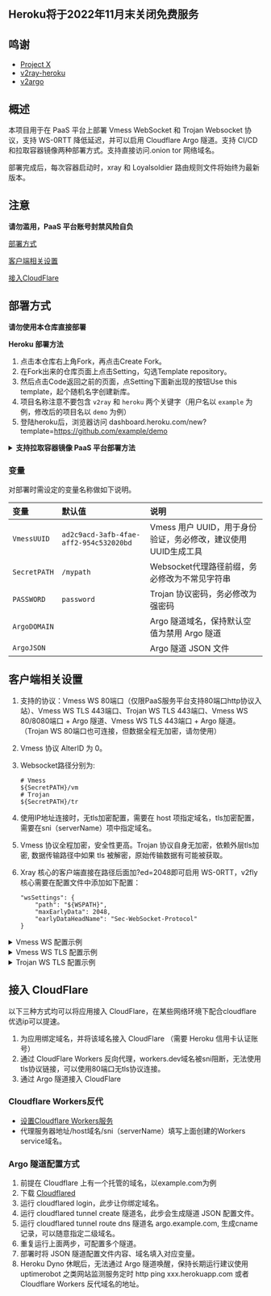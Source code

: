 ## Heroku将于2022年11月末关闭免费服务

## 鸣谢

- [Project X](https://github.com/XTLS/Xray-core)
- [v2ray-heroku](https://github.com/bclswl0827/v2ray-heroku)
- [v2argo](https://github.com/funnymdzz/v2argo)

## 概述

本项目用于在 PaaS 平台上部署 Vmess WebSocket 和 Trojan Websocket 协议，支持 WS-0RTT 降低延迟，并可以启用 Cloudflare Argo 隧道。支持 CI/CD 和拉取容器镜像两种部署方式。支持直接访问.onion tor 网络域名。

部署完成后，每次容器启动时，xray 和 Loyalsoldier 路由规则文件将始终为最新版本。

## 注意

 **请勿滥用，PaaS 平台账号封禁风险自负**

[部署方式](#部署方式)

[客户端相关设置](#客户端相关设置)  

[接入CloudFlare](#cf)  

## 部署方式

**请勿使用本仓库直接部署**

**Heroku 部署方法**
 1. 点击本仓库右上角Fork，再点击Create Fork。
 2. 在Fork出来的仓库页面上点击Setting，勾选Template repository。
 3. 然后点击Code返回之前的页面，点Setting下面新出现的按钮Use this template，起个随机名字创建新库。
 4. 项目名称注意不要包含 `v2ray` 和 `heroku` 两个关键字（用户名以 `example` 为例，修改后的项目名以 `demo` 为例）
 5. 登陆heroku后，浏览器访问 dashboard.heroku.com/new?template=<https://github.com/example/demo>

 <details>
<summary><b>支持拉取容器镜像 PaaS 平台部署方法</b></summary>
 
 1. 点击本仓库右上角Fork，再点击Create Fork。
 2. 在Fork出来的仓库页面上点击Setting，勾选Template repository。
 3. 然后点击Code返回之前的页面，点Setting下面新出现的按钮Use this template，起个随机名字创建新库。
 4. 项目名称注意不要包含 `v2ray` 和 `heroku` 等关键字。
 5. 点击页面右侧 Create a new release，建立格式为 v0.1.0 的tag，其它内容随意，然后点击 Publish release。
 6. 大概不到一分钟后，github action 构建容器镜像完成，点击页面右侧 Packages, 再点击进入刚生成的 Package。
 7. 点击页面右侧 Package settings，在页面最下方点击 Change visibility，选择 public 并输入 package 名称以确认。
 8. 容器镜像拉取地址在 package 页面 docker pull 命令示例中，其它部署步骤请参阅具体平台文档。需要设置的环境变量见下文，内部监听端口默认为3000，也可自行设置 PORT 环境变量更改。

</details>

### 变量

对部署时需设定的变量名称做如下说明。

| 变量 | 默认值 | 说明 |
| :--- | :--- | :--- |
| `VmessUUID` | `ad2c9acd-3afb-4fae-aff2-954c532020bd` | Vmess 用户 UUID，用于身份验证，务必修改，建议使用UUID生成工具 |
| `SecretPATH` | `/mypath` | Websocket代理路径前缀，务必修改为不常见字符串 |
| `PASSWORD` | `password` | Trojan 协议密码，务必修改为强密码 |
| `ArgoDOMAIN` |  | Argo 隧道域名，保持默认空值为禁用 Argo 隧道 |
| `ArgoJSON` |  | Argo 隧道 JSON 文件 |

## 客户端相关设置

 1. 支持的协议：Vmess WS 80端口（仅限PaaS服务平台支持80端口http协议入站）、Vmess WS TLS 443端口、Trojan WS TLS 443端口、Vmess WS 80/8080端口 + Argo 隧道、Vmess WS TLS 443端口 + Argo 隧道。
    （Trojan WS 80端口也可连接，但数据全程无加密，请勿使用）
 2. Vmess 协议 AlterID 为 0。
 3. Websocket路径分别为:
    ```
    # Vmess
    ${SecretPATH}/vm
    # Trojan
    ${SecretPATH}/tr
    ```
 4. 使用IP地址连接时，无tls加密配置，需要在 host 项指定域名，tls加密配置，需要在sni（serverName）项中指定域名。
 5. Vmess 协议全程加密，安全性更高。Trojan 协议自身无加密，依赖外层tls加密, 数据传输路径中如果 tls 被解密，原始传输数据有可能被获取。
 6. Xray 核心的客户端直接在路径后面加?ed=2048即可启用 WS-0RTT，v2fly 核心需要在配置文件中添加如下配置：

    ```
    "wsSettings": {
        "path": "${WSPATH}",
        "maxEarlyData": 2048,
        "earlyDataHeadName": "Sec-WebSocket-Protocol"
    }
    ```

 <details>
<summary>Vmess WS 配置示例</summary>
 <img src="https://user-images.githubusercontent.com/98247050/169814131-73a32a4c-a4e8-48d7-981e-8747e6d07033.png"/>
</details>
 <details>
<summary>Vmess WS TLS 配置示例</summary>
 <img src="https://user-images.githubusercontent.com/98247050/169813997-36251e5c-d14c-4e55-a4b5-274b6ccc5e19.png"/>
</details>
 <details>
<summary>Trojan WS TLS 配置示例</summary>
 <img src="https://user-images.githubusercontent.com/98247050/169814349-69f26b20-03b3-4ef3-8bd6-09780ef0efb2.png"/>
</details>

## <a id="cf"></a>接入 CloudFlare

以下三种方式均可以将应用接入 CloudFlare，在某些网络环境下配合cloudflare优选ip可以提速。

 1. 为应用绑定域名，并将该域名接入 CloudFlare （需要 Heroku 信用卡认证账号）
 2. 通过 CloudFlare Workers 反向代理，workers.dev域名被sni阻断，无法使用tls协议链接，可以使用80端口无tls协议连接。
 3. 通过 Argo 隧道接入 CloudFlare

### Cloudflare Workers反代

- [设置Cloudflare Workers服务](https://github.com/wy580477/PaaS-Related/blob/main/CF_Workers_Reverse_Proxy_chs.md)
- 代理服务器地址/host域名/sni（serverName）填写上面创建的Workers service域名。

### Argo 隧道配置方式

 1. 前提在 Cloudflare 上有一个托管的域名，以example.com为例
 2. 下载 [Cloudflared](https://github.com/cloudflare/cloudflared/releases)
 3. 运行 cloudflared login，此步让你绑定域名。
 4. 运行 cloudflared tunnel create 隧道名，此步会生成隧道 JSON 配置文件。
 5. 运行 cloudflared tunnel route dns 隧道名 argo.example.com, 生成cname记录，可以随意指定二级域名。
 6. 重复运行上面两步，可配置多个隧道。
 7. 部署时将 JSON 隧道配置文件内容、域名填入对应变量。
 8. Heroku Dyno 休眠后，无法通过 Argo 隧道唤醒，保持长期运行建议使用 uptimerobot 之类网站监测服务定时 http ping xxx.herokuapp.com 或者 Cloudflare Workers 反代域名的地址。

